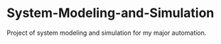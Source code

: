 # System-Modeling-and-Simulation
Project of system modeling and simulation for my major automation. 
